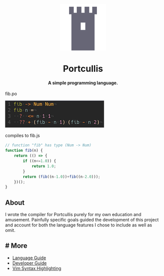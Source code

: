 <p align="center">
	<img src="./assets/logo.svg" width="150"/>
</p>

<p align="center">
	<h1 align="center">Portcullis</h1>
  <h4 align="center">A simple programming language.</h4>
</p>


fib.po

<img src="./assets/fib.po.png" alt="portcullis source code for Fibonacci function" title="fib -> Num Num
fib n =
  ?  <= n 1 1
  ?? + (fib - n 1) (fib - n 2)">

compiles to fib.js

```js
// function "fib" has type (Num -> Num)
function fib(n) {
	return (() => {
		if ((n<=1.0)) {
			return 1.0;
		}
		return (fib((n-1.0))+fib((n-2.0)));
	})();
}
```

## About

I wrote the compiler for Portcullis purely for my own education and amusement. Painfully specific goals guided the development of this project and account for both the language features I chose to include as well as omit.

## # More
- [Language Guide](./docs/Docs.md)
- [Developer Guide](./docs/LocalDev.md)
- [Vim Syntax Highlighting](https://github.com/jzwood/portcullis-vim)
